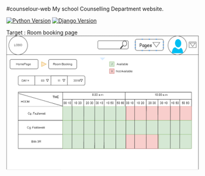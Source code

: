 #counselour-web
My school Counselling Department website.

[![Python Version](https://img.shields.io/badge/python-3.6-brightgreen.svg)](https://python.org)
[![Django Version](https://img.shields.io/badge/django-2.1-brightgreen.svg)](https://djangoproject.com)

Target : Room booking page
![Img](https://github.com/ChronoHaxx/counselour-web/blob/master/roombooking_home.PNG?raw=true)
